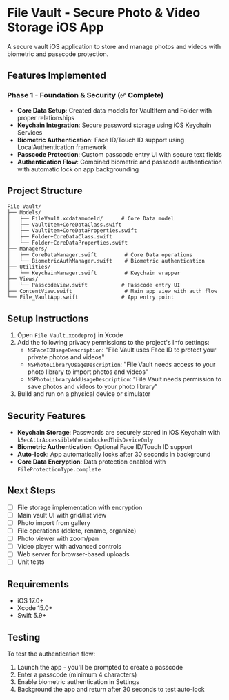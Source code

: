 # File Vault - Secure Photo & Video Storage iOS App

A secure vault iOS application to store and manage photos and videos with biometric and passcode protection.

## Features Implemented

### Phase 1 - Foundation & Security (✅ Complete)
- **Core Data Setup**: Created data models for VaultItem and Folder with proper relationships
- **Keychain Integration**: Secure password storage using iOS Keychain Services
- **Biometric Authentication**: Face ID/Touch ID support using LocalAuthentication framework
- **Passcode Protection**: Custom passcode entry UI with secure text fields
- **Authentication Flow**: Combined biometric and passcode authentication with automatic lock on app backgrounding

## Project Structure

```
File Vault/
├── Models/
│   ├── FileVault.xcdatamodeld/      # Core Data model
│   ├── VaultItem+CoreDataClass.swift
│   ├── VaultItem+CoreDataProperties.swift
│   ├── Folder+CoreDataClass.swift
│   └── Folder+CoreDataProperties.swift
├── Managers/
│   ├── CoreDataManager.swift         # Core Data operations
│   └── BiometricAuthManager.swift    # Biometric authentication
├── Utilities/
│   └── KeychainManager.swift         # Keychain wrapper
├── Views/
│   └── PasscodeView.swift           # Passcode entry UI
├── ContentView.swift                 # Main app view with auth flow
└── File_VaultApp.swift              # App entry point
```

## Setup Instructions

1. Open `File Vault.xcodeproj` in Xcode
2. Add the following privacy permissions to the project's Info settings:
   - `NSFaceIDUsageDescription`: "File Vault uses Face ID to protect your private photos and videos"
   - `NSPhotoLibraryUsageDescription`: "File Vault needs access to your photo library to import photos and videos"
   - `NSPhotoLibraryAddUsageDescription`: "File Vault needs permission to save photos and videos to your photo library"
3. Build and run on a physical device or simulator

## Security Features

- **Keychain Storage**: Passwords are securely stored in iOS Keychain with `kSecAttrAccessibleWhenUnlockedThisDeviceOnly`
- **Biometric Authentication**: Optional Face ID/Touch ID support
- **Auto-lock**: App automatically locks after 30 seconds in background
- **Core Data Encryption**: Data protection enabled with `FileProtectionType.complete`

## Next Steps

- [ ] File storage implementation with encryption
- [ ] Main vault UI with grid/list view
- [ ] Photo import from gallery
- [ ] File operations (delete, rename, organize)
- [ ] Photo viewer with zoom/pan
- [ ] Video player with advanced controls
- [ ] Web server for browser-based uploads
- [ ] Unit tests

## Requirements

- iOS 17.0+
- Xcode 15.0+
- Swift 5.9+

## Testing

To test the authentication flow:
1. Launch the app - you'll be prompted to create a passcode
2. Enter a passcode (minimum 4 characters)
3. Enable biometric authentication in Settings
4. Background the app and return after 30 seconds to test auto-lock 
